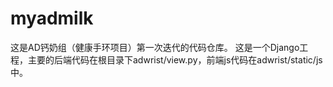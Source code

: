 # myadmilk
这是AD钙奶组（健康手环项目）第一次迭代的代码仓库。
这是一个Django工程，主要的后端代码在根目录下adwrist/view.py，前端js代码在adwrist/static/js中。
